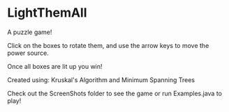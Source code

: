 # LightThemAll
A puzzle game! 

Click on the boxes to rotate them, and 
use the arrow keys to move the power source.

Once all boxes are lit up you win!

Created using:
Kruskal's Algorithm and 
Minimum Spanning Trees

Check out the ScreenShots folder to see the game or run Examples.java to play!
